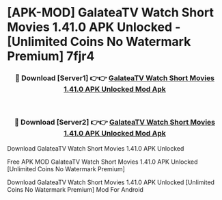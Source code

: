 # [APK-MOD] GalateaTV  Watch Short Movies 1.41.0 APK Unlocked - [Unlimited Coins No Watermark Premium] 7fjr4



<div align="center">
<h3>🔴 Download [Server1] 👉👉 <a href="https://momento.my/?title=GalateaTV__Watch_Short_Movies_1.41.0_APK_Unlocked">GalateaTV  Watch Short Movies 1.41.0 APK Unlocked Mod Apk</a></h3><br>

<h3>🔴 Download [Server2] 👉👉 <a href="https://momento.my/?title=GalateaTV__Watch_Short_Movies_1.41.0_APK_Unlocked">GalateaTV  Watch Short Movies 1.41.0 APK Unlocked Mod Apk</a></h3>
</div>



Download GalateaTV  Watch Short Movies 1.41.0 APK Unlocked 

Free APK MOD GalateaTV  Watch Short Movies 1.41.0 APK Unlocked [Unlimited Coins No Watermark Premium]

Download GalateaTV  Watch Short Movies 1.41.0 APK Unlocked [Unlimited Coins No Watermark Premium] Mod For Android
